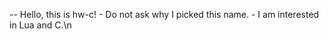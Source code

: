 -- Hello, this is hw-c! - Do not ask why I picked this name. - I am interested in Lua and C.\n

<!---
hw-c/hw-c is a ✨ special ✨ repository because its `README.md` (this file) appears on your GitHub profile.
You can click the Preview link to take a look at your changes.
--->
